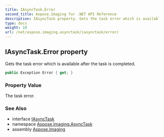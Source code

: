```yaml
---
title: IAsyncTask.Error
second_title: Aspose.Imaging for .NET API Reference
description: IAsyncTask property. Gets the task error which is available after the task is completed
type: docs
weight: 10
url: /net/aspose.imaging.asynctask/iasynctask/error/
---
```

## IAsyncTask.Error property

Gets the task error which is available after the task is completed.

```csharp
public Exception Error { get; }
```

### Property Value

The task error.

### See Also

* interface [IAsyncTask](../)
* namespace [Aspose.Imaging.AsyncTask](../../iasynctask/)
* assembly [Aspose.Imaging](../../../)


